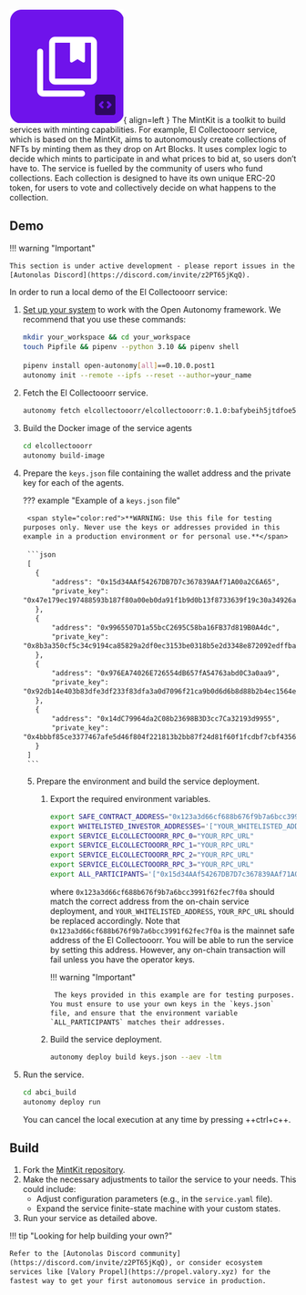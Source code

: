 ![MintKit](images/mintkit.svg){ align=left }
The MintKit is a toolkit to build services with minting capabilities. For example, El Collectooorr service, which is based on the MintKit, aims to autonomously create collections of NFTs by minting them as they drop on Art Blocks. It uses complex logic to decide which mints to participate in and what prices to bid at, so users don’t have to. The service is fuelled by the community of users who fund collections. Each collection is designed to have its own unique ERC-20 token, for users to vote and collectively decide on what happens to the collection.

## Demo

!!! warning "Important"

	This section is under active development - please report issues in the [Autonolas Discord](https://discord.com/invite/z2PT65jKqQ).

In order to run a local demo of the El Collectooorr service:

1. [Set up your system](https://docs.autonolas.network/open-autonomy/guides/set_up/) to work with the Open Autonomy framework. We recommend that you use these commands:

    ```bash
    mkdir your_workspace && cd your_workspace
    touch Pipfile && pipenv --python 3.10 && pipenv shell

    pipenv install open-autonomy[all]==0.10.0.post1
    autonomy init --remote --ipfs --reset --author=your_name
    ```

2. Fetch the El Collectooorr service.

	```bash
	autonomy fetch elcollectooorr/elcollectooorr:0.1.0:bafybeih5jtdfoe5cpw6wrdymzjq477zpwcjculjeabnglikxihc4rzzveu --service
	```

3. Build the Docker image of the service agents

	```bash
	cd elcollectooorr
	autonomy build-image
	```

4. Prepare the `keys.json` file containing the wallet address and the private key for each of the agents.

    ??? example "Example of a `keys.json` file"

        <span style="color:red">**WARNING: Use this file for testing purposes only. Never use the keys or addresses provided in this example in a production environment or for personal use.**</span>

        ```json
        [
          {
              "address": "0x15d34AAf54267DB7D7c367839AAf71A00a2C6A65",
              "private_key": "0x47e179ec197488593b187f80a00eb0da91f1b9d0b13f8733639f19c30a34926a"
          },
          {
              "address": "0x9965507D1a55bcC2695C58ba16FB37d819B0A4dc",
              "private_key": "0x8b3a350cf5c34c9194ca85829a2df0ec3153be0318b5e2d3348e872092edffba"
          },
          {
              "address": "0x976EA74026E726554dB657fA54763abd0C3a0aa9",
              "private_key": "0x92db14e403b83dfe3df233f83dfa3a0d7096f21ca9b0d6d6b8d88b2b4ec1564e"
          },
          {
              "address": "0x14dC79964da2C08b23698B3D3cc7Ca32193d9955",
              "private_key": "0x4bbbf85ce3377467afe5d46f804f221813b2bb87f24d81f60f1fcdbf7cbf4356"
          }
        ]
        ```

   5. Prepare the environment and build the service deployment.

       1. Export the required environment variables.

           ```bash
           export SAFE_CONTRACT_ADDRESS="0x123a3d66cf688b676f9b7a6bcc3991f62fec7f0a"
           export WHITELISTED_INVESTOR_ADDRESSES='["YOUR_WHITELISTED_ADDRESS"]'
           export SERVICE_ELCOLLECTOOORR_RPC_0="YOUR_RPC_URL"
           export SERVICE_ELCOLLECTOOORR_RPC_1="YOUR_RPC_URL"
           export SERVICE_ELCOLLECTOOORR_RPC_2="YOUR_RPC_URL"
           export SERVICE_ELCOLLECTOOORR_RPC_3="YOUR_RPC_URL"
           export ALL_PARTICIPANTS='["0x15d34AAf54267DB7D7c367839AAf71A00a2C6A65","0x9965507D1a55bcC2695C58ba16FB37d819B0A4dc","0x976EA74026E726554dB657fA54763abd0C3a0aa9","0x14dC79964da2C08b23698B3D3cc7Ca32193d9955"]'
          ```
           
            where `0x123a3d66cf688b676f9b7a6bcc3991f62fec7f0a` should match the correct address from the on-chain service deployment, and `YOUR_WHITELISTED_ADDRESS`, `YOUR_RPC_URL` should be replaced accordingly.
            Note that `0x123a3d66cf688b676f9b7a6bcc3991f62fec7f0a` is the mainnet safe address of the El Collectooorr. You will be able to run the service by setting this address. However, any on-chain transaction will fail unless you have the operator keys.	
   
            !!! warning "Important" 
	
		       The keys provided in this example are for testing purposes. You must ensure to use your own keys in the `keys.json` file, and ensure that the environment variable `ALL_PARTICIPANTS` matches their addresses.
   
       2. Build the service deployment.
	
          ```bash
          autonomy deploy build keys.json --aev -ltm
          ```

6. Run the service.

	```bash
	cd abci_build
	autonomy deploy run
	```

	You can cancel the local execution at any time by pressing ++ctrl+c++.

## Build

1. Fork the [MintKit repository](https://github.com/valory-xyz/agent-academy-1).
2. Make the necessary adjustments to tailor the service to your needs. This could include:
    * Adjust configuration parameters (e.g., in the `service.yaml` file).
    * Expand the service finite-state machine with your custom states.
3. Run your service as detailed above.

!!! tip "Looking for help building your own?"

    Refer to the [Autonolas Discord community](https://discord.com/invite/z2PT65jKqQ), or consider ecosystem services like [Valory Propel](https://propel.valory.xyz) for the fastest way to get your first autonomous service in production.
